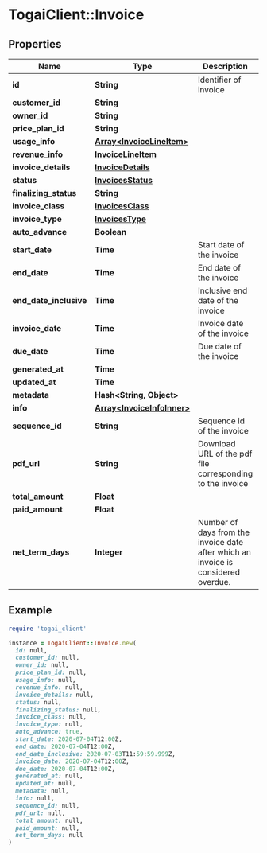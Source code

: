 # TogaiClient::Invoice

## Properties

| Name | Type | Description | Notes |
| ---- | ---- | ----------- | ----- |
| **id** | **String** | Identifier of invoice |  |
| **customer_id** | **String** |  | [optional] |
| **owner_id** | **String** |  | [optional] |
| **price_plan_id** | **String** |  | [optional] |
| **usage_info** | [**Array&lt;InvoiceLineItem&gt;**](InvoiceLineItem.md) |  | [optional] |
| **revenue_info** | [**InvoiceLineItem**](InvoiceLineItem.md) |  | [optional] |
| **invoice_details** | [**InvoiceDetails**](InvoiceDetails.md) |  | [optional] |
| **status** | [**InvoicesStatus**](InvoicesStatus.md) |  |  |
| **finalizing_status** | **String** |  | [optional] |
| **invoice_class** | [**InvoicesClass**](InvoicesClass.md) |  |  |
| **invoice_type** | [**InvoicesType**](InvoicesType.md) |  |  |
| **auto_advance** | **Boolean** |  | [optional] |
| **start_date** | **Time** | Start date of the invoice | [optional] |
| **end_date** | **Time** | End date of the invoice | [optional] |
| **end_date_inclusive** | **Time** | Inclusive end date of the invoice | [optional] |
| **invoice_date** | **Time** | Invoice date of the invoice |  |
| **due_date** | **Time** | Due date of the invoice | [optional] |
| **generated_at** | **Time** |  | [optional] |
| **updated_at** | **Time** |  |  |
| **metadata** | **Hash&lt;String, Object&gt;** |  | [optional] |
| **info** | [**Array&lt;InvoiceInfoInner&gt;**](InvoiceInfoInner.md) |  | [optional] |
| **sequence_id** | **String** | Sequence id of the invoice | [optional] |
| **pdf_url** | **String** | Download URL of the pdf file corresponding to the invoice | [optional] |
| **total_amount** | **Float** |  |  |
| **paid_amount** | **Float** |  |  |
| **net_term_days** | **Integer** | Number of days from the invoice date after which an invoice is considered overdue. |  |

## Example

```ruby
require 'togai_client'

instance = TogaiClient::Invoice.new(
  id: null,
  customer_id: null,
  owner_id: null,
  price_plan_id: null,
  usage_info: null,
  revenue_info: null,
  invoice_details: null,
  status: null,
  finalizing_status: null,
  invoice_class: null,
  invoice_type: null,
  auto_advance: true,
  start_date: 2020-07-04T12:00Z,
  end_date: 2020-07-04T12:00Z,
  end_date_inclusive: 2020-07-03T11:59:59.999Z,
  invoice_date: 2020-07-04T12:00Z,
  due_date: 2020-07-04T12:00Z,
  generated_at: null,
  updated_at: null,
  metadata: null,
  info: null,
  sequence_id: null,
  pdf_url: null,
  total_amount: null,
  paid_amount: null,
  net_term_days: null
)
```

